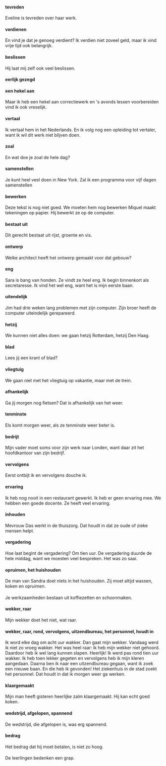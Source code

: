#### tevreden
Eveline is tevreden over haar werk.
#### verdienen
En vind je dat je genoeg verdient?
Ik verdien niet zoveel geld, maar ik vind vrije tijd ook belangrijk.
#### beslissen
Hij laat mij zelf ook veel beslissen.
#### eerlijk gezegd
#### een hekel aan
Maar ik heb een hekel aan correctiewerk en 's avonds lessen voorbereiden vind ik ook vreselijk.
#### vertaal
Ik vertaal hem in het Nederlands.
En ik volg nog een opleiding tot vertaler, want ik wil dit werk niet blijven doen.
#### zoal
En wat doe je zoal de hele dag?
#### samenstellen
Je kunt heel veel doen in New York. Zal ik een programma voor vijf dagen samenstellen
#### bewerken
Deze tekst is nog niet goed. We moeten hem nog bewerken
Miquel maakt tekeningen op papier. Hij bewerkt ze op de computer.
#### bestaat uit
Dit gerecht bestaat uit rijst, groente en vis.
#### ontwerp
Welke architect heeft het ontwerp gemaakt voor dat gebouw?
#### eng
Sara is bang van honden. Ze vindt ze heel eng.
Ik begin binnenkort als secretaresse. Ik vind het wel eng, want het is mijn eerste baan.
#### uitendelijk
Jim had drie weken lang problemen met zijn computer. Zijn broer heeft de computer uiteindelijk gerepareerd.
#### hetzij
We kunnen niet alles doen: we gaan hetzij Rotterdam, hetzij Den Haag.
#### blad
Lees jij een krant of blad?
#### vliegtuig
We gaan niet met het vliegtuig op vakantie, maar met de trein.
#### afhankelijk
Ga jij morgen nog fietsen? Dat is afhankelijk van het weer.
#### tenminste
Els komt morgen weer, als ze tenminste weer beter is.
#### bedrijt
Mijn vader moet soms voor zijn werk naar Londen, want daar zit het hoofdkantoor van zijn bedrijf.
#### vervolgens
Eerst ontbijt ik en vervolgens douche ik.
#### ervaring
Ik heb nog nooit in een restaurant gewerkt. Ik heb er geen ervaring mee.
We hebben een goede docente. Ze heeft veel ervaring.
#### inhouden
Mevrouw Das werkt in de thuiszorg. Dat houdt in dat ze oude of zieke mensen helpt.
#### vergadering
Hoe laat begint de vergadering? Om tien uur.
De vergadering duurde de hele middag, want we moesten veel bespreken. Het was zo saai.
#### opruimen, het huishouden
De man van Sandra doet niets in het huishouden. Zij moet altijd wassen, koken en opruimen.
#### 
Je werkzaamheden bestaan uit koffiezetten en schoonmaken.
#### wekker, raar
Mijn wekker doet het niet, wat raar.
#### wekker, raar, rond, vervolgens, uitzendbureau, het personnel, houdt in
Ik word elke dag om acht uur wakker. Dan gaat mijn wekker. Vandaag werd ik niet zo vroeg wakker. Het was heel raar: ik heb mijn wekker niet gehoord. Daardoor heb ik wel lang kunnen slapen. Heerlijk! Ik werd pas rond tien uur wakker. Ik heb toen lekker gegeten en vervolgens heb ik mijn kleren aangedaan. Daarna ben ik naar een uitzendbureau gegaan, want ik zoek een nieuwe baan. En die heb ik gevonden! Het ziekenhuis in de stad zoekt het personnel. Dat houdt in dat ik morgen weer ga werken.
#### klaargemaakt
Mijn man heeft gisteren heerlijke zalm klaargemaakt. Hij kan echt goed koken.
#### wedstrijd, afgelopen, spannend
De wedstrijd, die afgelopen is, was erg spannend.
#### bedrag
Het bedrag dat hij moet betalen, is niet zo hoog.
#### 
De leerlingen bedenken een grap.
